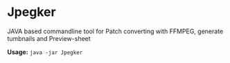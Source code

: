 # Jpegker
JAVA based commandline tool for Patch converting with FFMPEG, generate tumbnails and Preview-sheet  

**Usage:**
`java -jar Jpegker` 